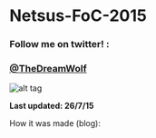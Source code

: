 # Netsus-FoC-2015 
### Follow me on twitter! :
### [@TheDreamWolf](https://twitter.com/TheDreamWolf)

![alt tag](https://cloud.githubusercontent.com/assets/11535550/8893819/22a76532-3398-11e5-9bf7-5c11ed9085fd.png)

**Last updated: 26/7/15**

How it was made (blog): 
